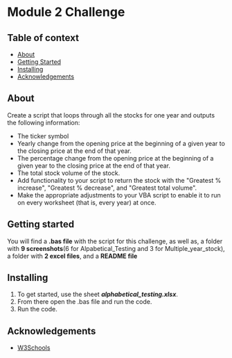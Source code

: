 # Module 2 Challenge

## Table of context

- [About](#about)
- [Getting Started](#getting_started)
- [Installing](#installing)
- [Acknowledgements](#Acknowledgements)

## About

Create a script that loops through all the stocks for one year and outputs the following information:
- The ticker symbol
- Yearly change from the opening price at the beginning of a given year to the closing price at the end of that year.
- The percentage change from the opening price at the beginning of a given year to the closing price at the end of that year.
- The total stock volume of the stock.
- Add functionality to your script to return the stock with the "Greatest % increase", "Greatest % decrease", and "Greatest total volume".
- Make the appropriate adjustments to your VBA script to enable it to run on every worksheet (that is, every year) at once.

## Getting started

You will find a **.bas file** with the script for this challenge, as well as, a folder with **9 screenshots**(6 for Alpabetical_Testing and 3 for Multiple_year_stock), a folder with **2 excel files**, and a **README file**

## Installing

1) To get started, use the sheet ***alphabetical_testing.xlsx***. 
2) From there open the .bas file and run the code.
3) Run the code.

## Acknowledgements

- [W3Schools](https://www.w3schools.com/python/)


